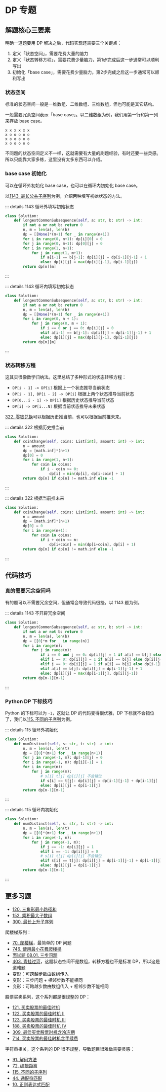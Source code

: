 # DP 专题

## 解题核心三要素
明确一道题要用 DP 解决之后，代码实现还需要三个关键点：
1. 定义「状态空间」，需要花费大量的脑力
2. 定义「状态转移方程」，需要花费少量脑力，第1步完成后这一步通常可以顺利写出
3. 初始化「base case」，需要花费少量脑力，第2步完成之后这一步通常可以顺利写出

### 状态空间
标准的状态空间一般是一维数组、二维数组、三维数组，但也可能是其它结构。

一般需要冗余空间表示「base case」。以二维数组为例，我们用第一行和第一列来存放 base case。
```
x x x x x x
x o o o o o
x o o o o o
x o o o o o
```

不同题的状态空间定义不一样，这就需要有大量的刷题经验，有时还要一些灵感。所以只能靠大家多练，这里没有太多东西可以介绍。

### base case 初始化
可以在循环外初始化 base case，也可以在循环内初始化 base case。

以[1143. 最长公共子序列](https://leetcode-cn.com/problems/longest-common-subsequence/)为例，介绍两种填写初始状态的方法。

::: details 1143 循环外填写初始状态
```python
class Solution:
    def longestCommonSubsequence(self, a: str, b: str) -> int:
        if not a or not b: return 0
        n, m = len(a), len(b)
        dp = [[None]*(m+1) for _ in range(n+1)]
        for i in range(0, n+1): dp[i][0] = 0
        for j in range(0, m+1): dp[0][j] = 0
        for i in range(1, n+1):
            for j in range(1, m+1):
                if a[i-1] == b[j-1]: dp[i][j] = dp[i-1][j-1] + 1
                else: dp[i][j] = max(dp[i][j-1], dp[i-1][j])
        return dp[n][m]
```
:::

::: details 1143 循环内填写初始状态
```python
class Solution:
    def longestCommonSubsequence(self, a: str, b: str) -> int:
        if not a or not b: return 0
        n, m = len(a), len(b)
        dp = [[None]*(m+1) for _ in range(n+1)]
        for i in range(0, n + 1):
            for j in range(0, m + 1):
                if i == 0 or j == 0: dp[i][j] = 0
                elif a[i-1] == b[j-1]: dp[i][j] = dp[i-1][j-1] + 1
                else: dp[i][j] = max(dp[i][j-1], dp[i-1][j])
        return dp[n][m]
```
:::

### 状态转移方程
这其实很像数学归纳法。这里总结了多种形式的状态转移方程：
- `DP[i - 1] -> DP[i]` 根据上一个状态推导当前状态
- `DP[i - 1], DP[i - 2] -> DP[i]` 根据上两个状态推导当前状态
- `DP[0...i - 1] -> DP[i]` 根据历史状态推导当前状态
- `DP[i] -> DP[i...N]` 根据当前状态推导未来状态

[322. 零钱兑换](https://leetcode-cn.com/problems/coin-change/)可以根据历史推当前，也可以根据当前推未来。

::: details 322 根据历史推当前
```python
class Solution:
    def coinChange(self, coins: List[int], amount: int) -> int:
        n = amount
        dp = [math.inf]*(n+1)
        dp[0] = 0
        for i in range(1, n+1):
            for coin in coins:
                if i - coin >= 0:
                    dp[i] = min(dp[i], dp[i-coin] + 1)
        return dp[n] if dp[n] != math.inf else -1
```
:::

::: details 322 根据当前推未来
```python
class Solution:
    def coinChange(self, coins: List[int], amount: int) -> int:
        n = amount
        dp = [math.inf]*(n+1)
        dp[0] = 0
        for i in range(n+1):
            for coin in coins:
                if i + coin <= n:
                    dp[i+coin] = min(dp[i+coin], dp[i] + 1)
        return dp[n] if dp[n] != math.inf else -1
```
:::

## 代码技巧
### 真的需要冗余空间吗
有的题可以不需要冗余空间，但通常会导致代码很挫，以 1143 题为例。

::: details 1143 不开辟冗余空间
```python
class Solution:
    def longestCommonSubsequence(self, a: str, b: str) -> int:
        if not a or not b: return 0
        n, m = len(a), len(b)
        dp = [[0]*m for _ in range(n)]
        for i in range(n):
            for j in range(m):
                if i == 0 and j == 0: dp[i][j] = 1 if a[i] == b[j] else 0
                elif i == 0: dp[i][j] = 1 if a[i] == b[j] else dp[i][j-1]
                elif j == 0: dp[i][j] = 1 if a[i] == b[j] else dp[i-1][j]
                elif a[i] == b[j]: dp[i][j] = dp[i-1][j-1] + 1
                else: dp[i][j] = max(dp[i-1][j], dp[i][j-1])
        return dp[n-1][m-1]
```
:::

### Python DP 下标技巧
Python 的下标可以为 `-1`，这就让 DP 的代码变得很优雅，DP 下标就不会错位了，我们以[115. 不同的子序列](https://leetcode-cn.com/problems/distinct-subsequences/)为例。

::: details 115 循环外初始化
```python
class Solution:
    def numDistinct(self, s: str, t: str) -> int:
        n, m = len(s), len(t)
        dp = [[0]*(m+1) for _ in range(n+1)]
        for j in range(-1, m): dp[-1][j] = 0
        for i in range(-1, n): dp[i][-1] = 1
        for i in range(n):
            for j in range(m):
                # s[i] t[j] dp[i][j] 不会错位
                if s[i] == t[j]: dp[i][j] = dp[i-1][j-1] + dp[i-1][j]
                else: dp[i][j] = dp[i-1][j]
        return dp[n-1][m-1]
```
:::

::: details 115 循环内初始化
```python
class Solution:
    def numDistinct(self, s: str, t: str) -> int:
        n, m = len(s), len(t)
        dp = [[0]*(m+1) for _ in range(n+1)]
        for i in range(-1, n):
            for j in range(-1, m):
                if j == -1: dp[i][j] = 1
                elif i == -1: dp[i][j] = 0
                # s[i] t[j] dp[i][j] 不会错位
                elif s[i] == t[j]: dp[i][j] = dp[i-1][j-1] + dp[i-1][j]
                else: dp[i][j] = dp[i-1][j]
        return dp[n-1][m-1]
```
:::

## 更多习题

- [120. 三角形最小路径和](https://leetcode-cn.com/problems/triangle/)
- [152. 乘积最大子数组](https://leetcode-cn.com/problems/maximum-product-subarray/)
- [300. 最长上升子序列](https://leetcode-cn.com/problems/longest-increasing-subsequence/)

爬楼梯系列：
- [70. 爬楼梯](https://leetcode-cn.com/problems/climbing-stairs/)，最简单的 DP 问题
- [746. 使用最小花费爬楼梯](https://leetcode-cn.com/problems/min-cost-climbing-stairs/)
- [面试题 08.01. 三步问题](https://leetcode-cn.com/problems/three-steps-problem-lcci/)
- [403. 青蛙过河](https://leetcode-cn.com/problems/frog-jump/)，这题状态空间不是数组，转移方程也不是标准 DP，所以这是道难题
- 变形：可跨越步数由数组传入
- 变形：三步问题 + 相邻步数不能相同
- 变形：可跨越步数由数组传入 + 相邻步数不能相同

股票买卖系列，这个系列都是很规整的 DP：
- [121. 买卖股票的最佳时机](https://leetcode-cn.com/problems/best-time-to-buy-and-sell-stock/)
- [122. 买卖股票的最佳时机 II](https://leetcode-cn.com/problems/best-time-to-buy-and-sell-stock-ii/)
- [123. 买卖股票的最佳时机 III](https://leetcode-cn.com/problems/best-time-to-buy-and-sell-stock-iii/)
- [188. 买卖股票的最佳时机 IV](https://leetcode-cn.com/problems/best-time-to-buy-and-sell-stock-iv/)
- [309. 最佳买卖股票时机含冷冻期](https://leetcode-cn.com/problems/best-time-to-buy-and-sell-stock-with-cooldown/)
- [714. 买卖股票的最佳时机含手续费](https://leetcode-cn.com/problems/best-time-to-buy-and-sell-stock-with-transaction-fee/)

字符串相关，这个系列的 DP 很不规整，导致题目很难做需要灵感：
- [91. 解码方法](https://leetcode-cn.com/problems/decode-ways/)
- [72. 编辑距离](https://leetcode-cn.com/problems/edit-distance/)
- [115. 不同的子序列](https://leetcode-cn.com/problems/distinct-subsequences/)
- [44. 通配符匹配](https://leetcode-cn.com/problems/wildcard-matching/)
- [10. 正则表达式匹配](https://leetcode-cn.com/problems/regular-expression-matching/)
